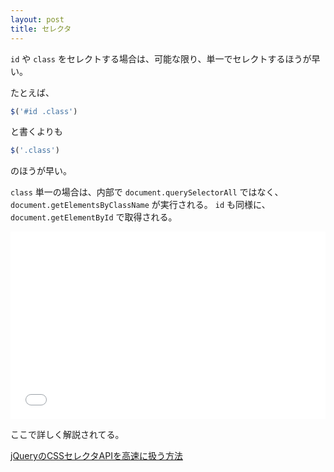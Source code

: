 ```yaml
---
layout: post
title: セレクタ
---
```


`id` や `class` をセレクトする場合は、可能な限り、単一でセレクトするほうが早い。

たとえば、
```js
$('#id .class')
```

と書くよりも

```js
$('.class')
```

のほうが早い。

`class` 単一の場合は、内部で `document.querySelectorAll` ではなく、 `document.getElementsByClassName` が実行される。
`id` も同様に、 `document.getElementById` で取得される。

<iframe width="100%" height="300" src="//jsfiddle.net/madobon/9gxaq2q5/1/embedded/" allowfullscreen="allowfullscreen" frameborder="0"></iframe>

ここで詳しく解説されてる。

[jQueryのCSSセレクタAPIを高速に扱う方法](http://tech.kayac.com/archive/jquery-selector-api-tuneup.html)
